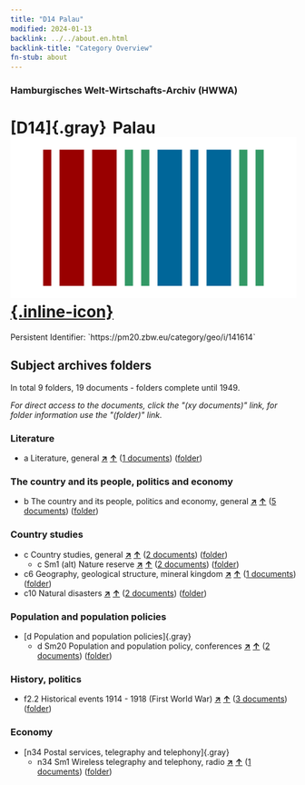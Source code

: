 ```yaml
---
title: "D14 Palau"
modified: 2024-01-13
backlink: ../../about.en.html
backlink-title: "Category Overview"
fn-stub: about
---
```


### Hamburgisches Welt-Wirtschafts-Archiv (HWWA)

# [D14]{.gray}&#8201; Palau &#160; [![Wikidata](/images/Wikidata-logo.svg "Wikidata"){.inline-icon}](http://www.wikidata.org/entity/Q1588974)

<div class="hint">Persistent Identifier: `https://pm20.zbw.eu/category/geo/i/141614`</div>







## Subject archives folders










In total 9 folders, 19 documents - folders complete until 1949.

_For direct access to the documents, click the "(xy documents)" link, for folder information use the "(folder)" link._



### Literature

- a Literature, general [**&nearr;**](../../../subject/i/142393/about.en.html "Literature, general (all over the world)") [**&uarr;**](../../../subject/about.en.html#a "Subject category system") (<a href="https://pm20.zbw.eu/iiifview/folder/sh/141614,142393" title="about: Palau : Literature, general" target="_blank">1 documents</a>) ([folder](../../../../folder/sh/1416xx/141614/1423xx/142393/about.en.html))

### The country and its people, politics and economy

- b The country and its people, politics and economy, general [**&nearr;**](../../../subject/i/144196/about.en.html "The country and its people, politics and economy, general (all over the world)") [**&uarr;**](../../../subject/about.en.html#b "Subject category system") (<a href="https://pm20.zbw.eu/iiifview/folder/sh/141614,144196" title="about: Palau : The country and its people, politics and economy, general" target="_blank">5 documents</a>) ([folder](../../../../folder/sh/1416xx/141614/1441xx/144196/about.en.html))

### Country studies

- c Country studies, general [**&nearr;**](../../../subject/i/144199/about.en.html "Country studies, general (all over the world)") [**&uarr;**](../../../subject/about.en.html#c "Subject category system") (<a href="https://pm20.zbw.eu/iiifview/folder/sh/141614,144199" title="about: Palau : Country studies, general" target="_blank">2 documents</a>) ([folder](../../../../folder/sh/1416xx/141614/1441xx/144199/about.en.html))
  - c Sm1 (alt) Nature reserve [**&nearr;**](../../../subject/i/144217/about.en.html "Nature reserve (all over the world)") [**&uarr;**](../../../subject/about.en.html#c_Sm1_(alt) "Subject category system") (<a href="https://pm20.zbw.eu/iiifview/folder/sh/141614,144217" title="about: Palau : Nature reserve" target="_blank">2 documents</a>) ([folder](../../../../folder/sh/1416xx/141614/1442xx/144217/about.en.html))
- c6 Geography, geological structure, mineral kingdom [**&nearr;**](../../../subject/i/144210/about.en.html "Geography, geological structure, mineral kingdom (all over the world)") [**&uarr;**](../../../subject/about.en.html#c6 "Subject category system") (<a href="https://pm20.zbw.eu/iiifview/folder/sh/141614,144210" title="about: Palau : Geography, geological structure, mineral kingdom" target="_blank">1 documents</a>) ([folder](../../../../folder/sh/1416xx/141614/1442xx/144210/about.en.html))
- c10 Natural disasters [**&nearr;**](../../../subject/i/144215/about.en.html "Natural disasters (all over the world)") [**&uarr;**](../../../subject/about.en.html#c10 "Subject category system") (<a href="https://pm20.zbw.eu/iiifview/folder/sh/141614,144215" title="about: Palau : Natural disasters" target="_blank">2 documents</a>) ([folder](../../../../folder/sh/1416xx/141614/1442xx/144215/about.en.html))

### Population and population policies

- [d Population and population policies]{.gray}
  - d Sm20 Population and population policy, conferences [**&nearr;**](../../../subject/i/150369/about.en.html "Population and population policy, conferences (all over the world)") [**&uarr;**](../../../subject/about.en.html#d_Sm20 "Subject category system") (<a href="https://pm20.zbw.eu/iiifview/folder/sh/141614,150369" title="about: Palau : Population and population policy, conferences" target="_blank">2 documents</a>) ([folder](../../../../folder/sh/1416xx/141614/1503xx/150369/about.en.html))

### History, politics

- f2.2 Historical events 1914 - 1918 (First World War) [**&nearr;**](../../../subject/i/181360/about.en.html "Historical events 1914 - 1918 (First World War) (all over the world)") [**&uarr;**](../../../subject/about.en.html#f2.2 "Subject category system") (<a href="https://pm20.zbw.eu/iiifview/folder/sh/141614,181360" title="about: Palau : Historical events 1914 - 1918 (First World War)" target="_blank">3 documents</a>) ([folder](../../../../folder/sh/1416xx/141614/1813xx/181360/about.en.html))

### Economy

- [n34 Postal services, telegraphy and telephony]{.gray}
  - n34 Sm1 Wireless telegraphy and telephony, radio [**&nearr;**](../../../subject/i/145663/about.en.html "Wireless telegraphy and telephony, radio (all over the world)") [**&uarr;**](../../../subject/about.en.html#n34_Sm1 "Subject category system") (<a href="https://pm20.zbw.eu/iiifview/folder/sh/141614,145663" title="about: Palau : Wireless telegraphy and telephony, radio" target="_blank">1 documents</a>) ([folder](../../../../folder/sh/1416xx/141614/1456xx/145663/about.en.html))



<a id="filmsections" />










